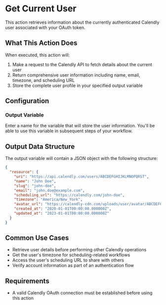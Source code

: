 # Get Current User

This action retrieves information about the currently authenticated Calendly user associated with your OAuth token.

## What This Action Does

When executed, this action will:
1. Make a request to the Calendly API to fetch details about the current user
2. Return comprehensive user information including name, email, timezone, and scheduling URL
3. Store the complete user profile in your specified output variable

## Configuration

### Output Variable
Enter a name for the variable that will store the user information. You'll be able to use this variable in subsequent steps of your workflow.

## Output Data Structure

The output variable will contain a JSON object with the following structure:

```json
{
  "resource": {
    "uri": "https://api.calendly.com/users/ABCDEFGHIJKLMNOPQRST",
    "name": "John Doe",
    "slug": "john-doe",
    "email": "john.doe@example.com",
    "scheduling_url": "https://calendly.com/john-doe",
    "timezone": "America/New_York",
    "avatar_url": "https://calendly-cdn.com/uploads/user/avatar/ABCDEFGHIJKLMNOPQRST/avatar.png",
    "created_at": "2020-01-01T00:00:00.000000Z",
    "updated_at": "2023-01-01T00:00:00.000000Z"
  }
}
```

## Common Use Cases

- Retrieve user details before performing other Calendly operations
- Get the user's timezone for scheduling-related workflows
- Access the user's scheduling URL to share with others
- Verify account information as part of an authentication flow

## Requirements

- A valid Calendly OAuth connection must be established before using this action